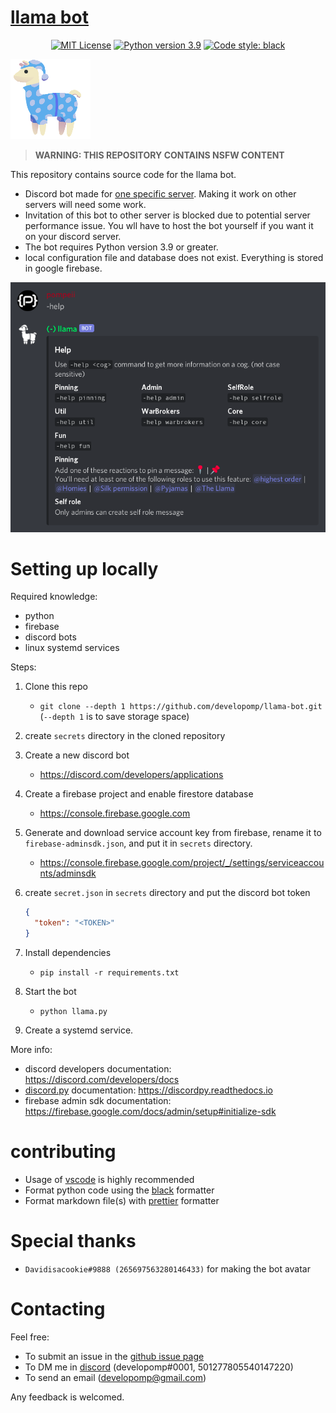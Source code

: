 # [llama bot](https://github.com/developomp/llama-bot)

<div align="center">
<a href="https://opensource.org/licenses/MIT"><img alt="MIT License" src="https://img.shields.io/github/license/developomp/llama-bot?style=flat-square" /></a>
<a href="https://www.python.org/downloads/release/python-395"><img alt="Python version 3.9" src="https://img.shields.io/badge/python-3.9-blue?style=flat-square" /></a>
<a href="https://github.com/psf/black"><img alt="Code style: black" src="https://img.shields.io/badge/code style-black-000000.svg?style=flat-square"></a>
</div>

![llama logo](logo.png)

> **WARNING: THIS REPOSITORY CONTAINS NSFW CONTENT**

This repository contains source code for the llama bot.<br />

- Discord bot made for [one specific server](https://dsc.gg/llama). Making it work on other servers will need some work.
- Invitation of this bot to other server is blocked due to potential server performance issue. You wll have to host the bot yourself if you want it on your discord server.
- The bot requires Python version 3.9 or greater.
- local configuration file and database does not exist. Everything is stored in google firebase.

![example image of bot usage](example.png)

# Setting up locally

Required knowledge:

- python
- firebase
- discord bots
- linux systemd services

Steps:

1. Clone this repo
   - `git clone --depth 1 https://github.com/developomp/llama-bot.git` (`--depth 1` is to save storage space)
2. create `secrets` directory in the cloned repository
3. Create a new discord bot
   - https://discord.com/developers/applications
4. Create a firebase project and enable firestore database
   - https://console.firebase.google.com
5. Generate and download service account key from firebase, rename it to `firebase-adminsdk.json`, and put it in `secrets` directory.
   - https://console.firebase.google.com/project/_/settings/serviceaccounts/adminsdk
6. create `secret.json` in `secrets` directory and put the discord bot token
   ```json
   {
     "token": "<TOKEN>"
   }
   ```
7. Install dependencies

   - `pip install -r requirements.txt`

8. Start the bot

   - `python llama.py`

9. Create a systemd service.

More info:

- discord developers documentation: https://discord.com/developers/docs
- [discord.py](https://github.com/Rapptz/discord.py) documentation: https://discordpy.readthedocs.io
- firebase admin sdk documentation: https://firebase.google.com/docs/admin/setup#initialize-sdk

# contributing

- Usage of [vscode](https://code.visualstudio.com) is highly recommended
- Format python code using the [black](https://github.com/psf/black) formatter
- Format markdown file(s) with [prettier](https://prettier.io) formatter

# Special thanks

- `Davidisacookie#9888 (265697563280146433)` for making the bot avatar

# Contacting

Feel free:

- To submit an issue in the [github issue page](https://github.com/developomp/llama-bot/issues)
- To DM me in [discord](https://discord.com) (developomp#0001, 501277805540147220)
- To send an email (developomp@gmail.com)

Any feedback is welcomed.
